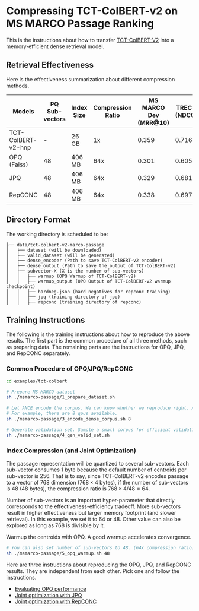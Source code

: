 # Compressing TCT-ColBERT-v2 on MS MARCO Passage Ranking

This is the instructions about how to transfer [TCT-ColBERT-V2](https://cs.uwaterloo.ca/~jimmylin/publications/Lin_etal_2021_RepL4NLP.pdf) into a memory-efficient dense retrieval model. 

## Retrieval Effectiveness

Here is the effectiveness summarization about different compression methods.

| Models      | PQ Sub-vectors| Index Size  | Compression Ratio | MS MARCO Dev (MRR@10) | TREC 19 DL (NDCG@10) | TREC 20 DL (NDCG@10)
| -----------       | ----------- | ----------- | ----------- | ----------- | ----------- | ----------- |
| TCT-ColBERT-v2-hnp| -  | 26 GB  | 1x  | 0.359 | 0.716 | 0.689 |
| OPQ (Faiss)       | 48 | 406 MB | 64x | 0.301 | 0.605 | 0.608 | 
| JPQ               | 48 | 406 MB | 64x | 0.329 | 0.681 | 0.663 | 
| RepCONC           | 48 | 406 MB | 64x | 0.338 | 0.697 | 0.676 | 

##  Directory Format

The working directory is scheduled to be:

```
├── data/tct-colbert-v2-marco-passage
│   ├── dataset (will be downloaded)
│   ├── valid_dataset (will be generated)
│   ├── dense_encoder (Path to save TCT-ColBERT-v2 encoder)
│   ├── dense_output (Path to save the output of TCT-ColBERT-v2)
│   ├── subvector-X (X is the number of sub-vectors)
│   │   ├── warmup (OPQ Warmup of TCT-ColBERT-v2)
│   │   ├── warmup_output (OPQ Output of TCT-ColBERT-v2 warmup checkpoint)
│   │   ├── hardneg.json (hard negatives for repconc training)
│   │   ├── jpq (training directory of jpq)
│   │   ├── repconc (training directory of repconc)
```

## Training Instructions

The following is the training instructions about how to reproduce the above results. The first part is the common procedure of all three methods, such as preparing data. The remaining parts are the instructions for OPQ, JPQ, and RepCONC separately. 

### Common Procedure of OPQ/JPQ/RepCONC

```bash
cd examples/tct-colbert

# Prepare MS MARCO dataset
sh ./msmarco-passage/1_prepare_dataset.sh

# Let ANCE encode the corpus. We can know whether we reproduce right. And the corpus encoding can be reused by warmup process or JPQ training process.
# For example, there are 8 gpus available.
sh ./msmarco-passage/3_encode_dense_corpus.sh 8

# Generate validation set. Sample a small corpus for efficient validation during training.
sh ./msmarco-passage/4_gen_valid_set.sh
```

### Index Compression (and Joint Optimization)

The passage representation will be quantized to several sub-vectors. Each sub-vector consumes $1$ byte because the default number of centroids per sub-vector is $256$. 
That is to say, since TCT-ColBERT-v2 encodes passage to a vector of $768$ dimension ($768 \times 4$ bytes), if the number of sub-vectors is $48$ ($48$ bytes), the compression ratio is $768 \times 4/48 = 64$.

Number of sub-vectors is an important hyper-parameter that directly corresponds to the effectiveness-efficiency tradeoff. More sub-vectors result in higher effectiveness but larger memory footprint (and slower retrieval). In this example, we set it to $64$ or $48$. Other value can also be explored as long as 768 is divisible by it.

Warmup the centroids with OPQ. A good warmup accelerates convergence. 
```bash
# You can also set number of sub-vectors to 48. (64x compression ratio)
sh ./msmarco-passage/5_opq_warmup.sh 48
```

Here are three instructions about reproducing the OPQ, JPQ, and RepCONC results. They are independent from each other. Pick one and follow the instructions.
- [Evaluating OPQ performance](./opq)
- [Joint optimization with JPQ](./jpq)
- [Joint optimization with RepCONC](./repconc)
